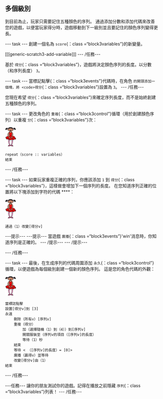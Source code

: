 ## 多個級別

到目前為止，玩家只需要記住五種顏色的序列。 通過添加分數和添加代碼來改善您的遊戲，以便當玩家得分時，遊戲移動到下一級別並且要記住的顏色序列變得更長。

\--- task \--- 創建一個名為 `score`{：class =“block3variables”}的新變量。

[[[generic-scratch3-add-variable]]] \--- /任務\---

基於 `得分`{：class =“block3variables”}，遊戲將決定顏色序列的長度。以分數（和序列長度） `3`。

\--- task \--- 當標記點擊</code>{：class =“block3events”}代碼時，在角色 `的開頭添加一個塊，將 <code>得分`{：class =“block3variables”}設置為 `3`。 \--- /任務\---

您現在希望 `得分`{：class =“block3variables”}來確定序列長度，而不是始終創建五種顏色的序列。

\--- task \--- 更改角色的 `重複`{：class =“block3control”}循環（用於創建顏色序列）以重複 `分`{：class =“block3variables”}次：

![精靈](images/ballerina.png)

```blocks3
repeat（score :: variables）
結束
```

\--- /任務\---

\--- task \--- 如果玩家重複正確的序列，你應該添加 `1` 到 `得分`{：class =“block3variables”}，這樣做會增加下一個序列的長度。 在您知道序列正確的位置將以下塊添加到字符的代碼 ****：

![精靈](images/ballerina.png)

```blocks3
通過（1）改變[得分v]
```

\---提示\--- \---提示\--- 當遊戲 `廣播`{：class =“block3events”}'win'消息時，你知道序列是正確的。 \--- /提示\--- \--- /提示\---

\--- /任務\---

\--- task \--- 最後，在生成序列的代碼周圍添加 `永久`{：class =“block3control”}循環，以便遊戲為每個級別創建一個新的顏色序列。 這是您的角色代碼的外觀：

![芭蕾舞演員](images/ballerina.png)

```blocks3
當標誌點擊
設置[得分v]到 [3]
永遠
    刪除（所有v）[序列v]
    重複（得分）
        加（選擇隨機（1）到（4））到[序列v]
        開關服裝至（序列v的項目（[序列v]的長度）
        等待（1）秒
    結束
    等待 < （[序列v]的長度）= [0]>
    廣播（贏得v）並等待
    改變[得分v]由（1）
結束
```

\--- /任務\---

\---任務\--- 讓你的朋友測試你的遊戲。記得在播放之前隱藏 `序列`{：class =“block3variables”}列表！ \--- /任務\---